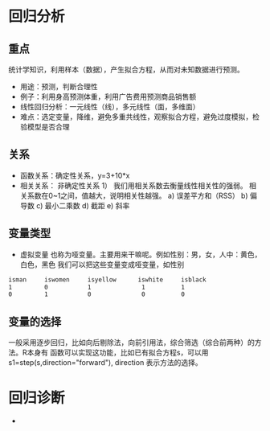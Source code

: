 # 回归分析

## 重点
统计学知识，利用样本（数据），产生拟合方程，从而对未知数据进行预测。
- 用途：预测，判断合理性
- 例子：利用身高预测体重，利用广告费用预测商品销售额
- 线性回归分析：一元线性（线），多元线性（面，多维面）
- 难点：选定变量，降维，避免多重共线性，观察拟合方程，避免过度模拟，检验模型是否合理

## 关系
  - 函数关系：确定性关系，y=3+10*x
  - 相关关系： 非确定性关系
    1） 我们用相关系数去衡量线性相关性的强弱。
      相关系数在0~1之间，值越大，说明相关性越强。
      a) 误差平方和（RSS）
      b) 偏导数
      c) 最小二乘数
      d) 截距
      e) 斜率

## 变量类型
  - 虚拟变量
  也称为哑变量。主要用来干嘛呢。例如性别：男，女，人中：黄色，白色，黑色
  我们可以把这些变量变成哑变量，如性别
  ```sh
  isman     iswomen     isyellow      iswhite     isblack
  1         0           1              1          1
  0         1           0              0          0
  ```

## 变量的选择
  一般采用逐步回归，比如向后剔除法，向前引用法，综合筛选（综合前两种）的方法。R本身有
  函数可以实现这功能，比如已有拟合方程s，可以用s1=step(s,direction="forward"),
  direction 表示方法的选择。

# 回归诊断
-
